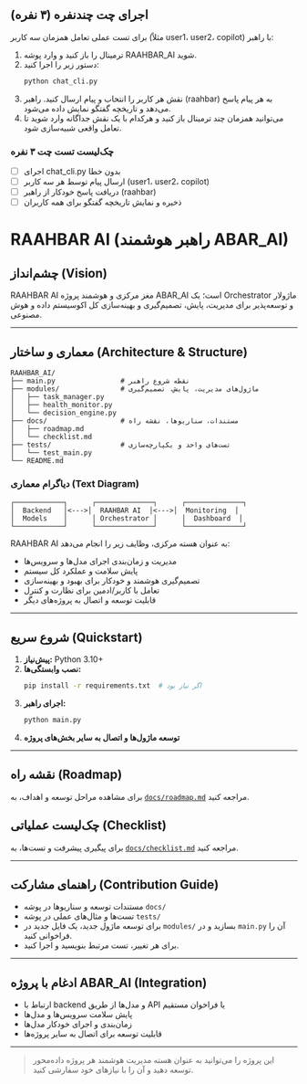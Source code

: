 ## اجرای چت چندنفره (۳ نفره)

برای تست عملی تعامل همزمان سه کاربر (مثلاً user1، user2، copilot) با راهبر:

1. ترمینال را باز کنید و وارد پوشه RAAHBAR_AI شوید.
2. دستور زیر را اجرا کنید:
   ```bash
   python chat_cli.py
   ```
3. نقش هر کاربر را انتخاب و پیام ارسال کنید. راهبر (raahbar) به هر پیام پاسخ می‌دهد و تاریخچه گفتگو نمایش داده می‌شود.
4. می‌توانید همزمان چند ترمینال باز کنید و هرکدام با یک نقش جداگانه وارد شوید تا تعامل واقعی شبیه‌سازی شود.

### چک‌لیست تست چت ۳ نفره
- [ ] اجرای chat_cli.py بدون خطا
- [ ] ارسال پیام توسط هر سه کاربر (user1، user2، copilot)
- [ ] دریافت پاسخ خودکار از راهبر (raahbar)
- [ ] ذخیره و نمایش تاریخچه گفتگو برای همه کاربران
# RAAHBAR AI (راهبر هوشمند ABAR_AI)

## چشم‌انداز (Vision)
RAAHBAR AI مغز مرکزی و هوشمند پروژه ABAR_AI است؛ یک Orchestrator ماژولار و توسعه‌پذیر برای مدیریت، پایش، تصمیم‌گیری و بهینه‌سازی کل اکوسیستم داده و هوش مصنوعی.

---

## معماری و ساختار (Architecture & Structure)

```
RAAHBAR_AI/
├── main.py                # نقطه شروع راهبر
├── modules/               # ماژول‌های مدیریت، پایش، تصمیم‌گیری
│   ├── task_manager.py
│   ├── health_monitor.py
│   └── decision_engine.py
├── docs/                  # مستندات، سناریوها، نقشه راه
│   ├── roadmap.md
│   └── checklist.md
├── tests/                 # تست‌های واحد و یکپارچه‌سازی
│   └── test_main.py
└── README.md
```

### دیاگرام معماری (Text Diagram)

```
┌────────────┐      ┌──────────────┐      ┌──────────────┐
│  Backend   │<--->│  RAAHBAR AI  │<--->│  Monitoring  │
│  Models    │      │ Orchestrator │      │  Dashboard  │
└────────────┘      └──────────────┘      └──────────────┘
```

RAAHBAR AI به عنوان هسته مرکزی، وظایف زیر را انجام می‌دهد:
- مدیریت و زمان‌بندی اجرای مدل‌ها و سرویس‌ها
- پایش سلامت و عملکرد کل سیستم
- تصمیم‌گیری هوشمند و خودکار برای بهبود و بهینه‌سازی
- تعامل با کاربر/ادمین برای نظارت و کنترل
- قابلیت توسعه و اتصال به پروژه‌های دیگر

---

## شروع سریع (Quickstart)
1. **پیش‌نیاز:** Python 3.10+
2. **نصب وابستگی‌ها:**
   ```bash
   pip install -r requirements.txt  # اگر نیاز بود
   ```
3. **اجرای راهبر:**
   ```bash
   python main.py
   ```
4. **توسعه ماژول‌ها و اتصال به سایر بخش‌های پروژه**

---

## نقشه راه (Roadmap)
برای مشاهده مراحل توسعه و اهداف، به [`docs/roadmap.md`](docs/roadmap.md) مراجعه کنید.

## چک‌لیست عملیاتی (Checklist)
برای پیگیری پیشرفت و تست‌ها، به [`docs/checklist.md`](docs/checklist.md) مراجعه کنید.

---

## راهنمای مشارکت (Contribution Guide)
- مستندات توسعه و سناریوها در پوشه `docs/`
- تست‌ها و مثال‌های عملی در پوشه `tests/`
- برای توسعه ماژول جدید، یک فایل جدید در `modules/` بسازید و در `main.py` آن را فراخوانی کنید.
- برای هر تغییر، تست مرتبط بنویسید و اجرا کنید.

---

## ادغام با پروژه ABAR_AI (Integration)
- ارتباط با backend و مدل‌ها از طریق API یا فراخوان مستقیم
- پایش سلامت سرویس‌ها و مدل‌ها
- زمان‌بندی و اجرای خودکار مدل‌ها
- قابلیت توسعه برای اتصال به سایر پروژه‌ها

---

> این پروژه را می‌توانید به عنوان هسته مدیریت هوشمند هر پروژه داده‌محور توسعه دهید و آن را با نیازهای خود سفارشی کنید.
